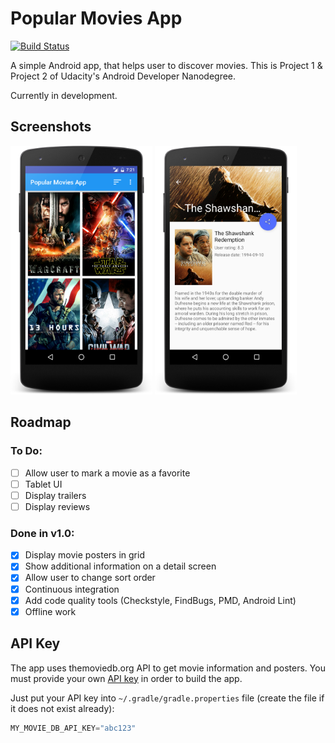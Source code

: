 Popular Movies App 
==================

[![Build Status](https://travis-ci.org/maksim-m/Popular-Movies-App.svg?branch=master)](https://travis-ci.org/maksim-m/Popular-Movies-App)

A simple Android app, that helps user to discover movies. 
This is Project 1 & Project 2 of Udacity's Android Developer Nanodegree.

Currently in development.

Screenshots
-----------

<img width="45%" src=".github/screen1.png" />
<img width="45%" src=".github/screen2.png" />

Roadmap
-------

### To Do:
- [ ] Allow user to mark a movie as a favorite
- [ ] Tablet UI
- [ ] Display trailers
- [ ] Display reviews

### Done in v1.0:
- [X] Display movie posters in grid
- [X] Show additional information on a detail screen
- [X] Allow user to change sort order 
- [X] Continuous integration
- [X] Add code quality tools (Checkstyle, FindBugs, PMD, Android Lint)
- [X] Offline work

API Key
-------

The app uses themoviedb.org API to get movie information and posters. You must provide your own [API key](https://www.themoviedb.org/documentation/api) in order to build the app.

Just put your API key into `~/.gradle/gradle.properties` file (create the file if it does not exist already):

```gradle
MY_MOVIE_DB_API_KEY="abc123"
```
